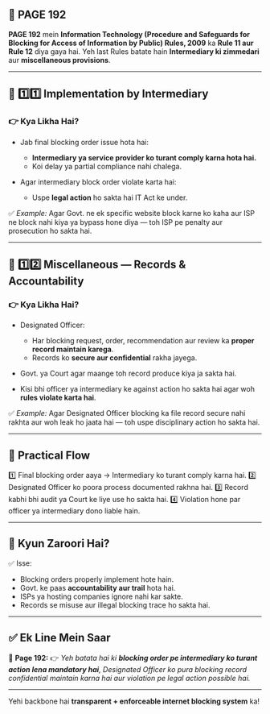 ## 📄 **PAGE 192**

**PAGE 192** mein **Information Technology (Procedure and Safeguards for Blocking for Access of Information by Public) Rules, 2009** ka **Rule 11 aur Rule 12** diya gaya hai.
Yeh last Rules batate hain **Intermediary ki zimmedari** aur **miscellaneous provisions**.

---

## 🔹 **1️⃣1️⃣ Implementation by Intermediary**

### 👉 Kya Likha Hai?

* Jab final blocking order issue hota hai:

  * **Intermediary ya service provider ko turant comply karna hota hai.**
  * Koi delay ya partial compliance nahi chalega.
* Agar intermediary block order violate karta hai:

  * Uspe **legal action** ho sakta hai IT Act ke under.

✅ *Example:* Agar Govt. ne ek specific website block karne ko kaha aur ISP ne block nahi kiya ya bypass hone diya — toh ISP pe penalty aur prosecution ho sakta hai.

---

## 🔹 **1️⃣2️⃣ Miscellaneous — Records & Accountability**

### 👉 Kya Likha Hai?

* Designated Officer:

  * Har blocking request, order, recommendation aur review ka **proper record maintain karega**.
  * Records ko **secure aur confidential** rakha jayega.
* Govt. ya Court agar maange toh record produce kiya ja sakta hai.
* Kisi bhi officer ya intermediary ke against action ho sakta hai agar woh **rules violate karta hai**.

✅ *Example:* Agar Designated Officer blocking ka file record secure nahi rakhta aur woh leak ho jaata hai — toh uspe disciplinary action ho sakta hai.

---

## 🧩 **Practical Flow**

1️⃣ Final blocking order aaya → Intermediary ko turant comply karna hai.
2️⃣ Designated Officer ko poora process documented rakhna hai.
3️⃣ Record kabhi bhi audit ya Court ke liye use ho sakta hai.
4️⃣ Violation hone par officer ya intermediary dono liable hain.

---

## 🔹 **Kyun Zaroori Hai?**

✅ Isse:

* Blocking orders properly implement hote hain.
* Govt. ke paas **accountability aur trail** hota hai.
* ISPs ya hosting companies ignore nahi kar sakte.
* Records se misuse aur illegal blocking trace ho sakta hai.

---

## ✅ **Ek Line Mein Saar**

📌 **Page 192:**
👉 *Yeh batata hai ki **blocking order pe intermediary ko turant action lena mandatory hai**, Designated Officer ko pura blocking record confidential maintain karna hai aur violation pe legal action possible hai.*

---

Yehi backbone hai **transparent + enforceable internet blocking system** ka!
